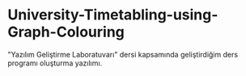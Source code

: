 # University-Timetabling-using-Graph-Colouring
"Yazılım Geliştirme Laboratuvarı" dersi kapsamında geliştirdiğim ders programı oluşturma yazılımı. 
